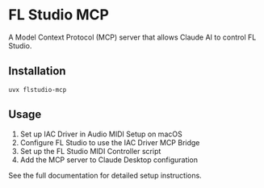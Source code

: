 # FL Studio MCP

A Model Context Protocol (MCP) server that allows Claude AI to control FL Studio.

## Installation

`uvx flstudio-mcp`


## Usage

1. Set up IAC Driver in Audio MIDI Setup on macOS
2. Configure FL Studio to use the IAC Driver MCP Bridge
3. Set up the FL Studio MIDI Controller script
4. Add the MCP server to Claude Desktop configuration

See the full documentation for detailed setup instructions.
